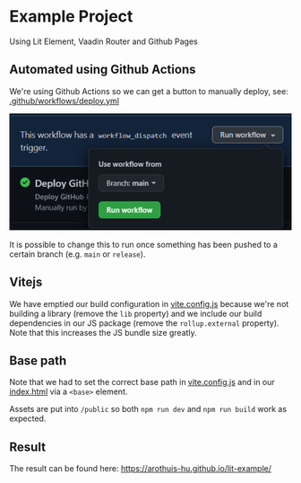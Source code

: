 # Example Project 
Using Lit Element, Vaadin Router and Github Pages

## Automated using Github Actions
We're using Github Actions so we can get a button to manually deploy,
see: [.github/workflows/deploy.yml](/.github/workflows/deploy.yml)

![Run workflow example](/run-workflow-example.png)

It is possible to change this to run once something has been pushed 
to a certain branch (e.g. `main` or `release`).

## Vitejs
We have emptied our build configuration in [vite.config.js](/vite.config.js) 
because we're not building a library (remove the `lib` property)
and we include our build dependencies in our JS package (remove the `rollup.external` property).
Note that this increases the JS bundle size greatly.

## Base path
Note that we had to set the correct base path in [vite.config.js](/vite.config.js)
and in our [index.html](/index.html) via a `<base>` element.

Assets are put into `/public` so both `npm run dev` and `npm run build` 
work as expected.

## Result
The result can be found here:
https://arothuis-hu.github.io/lit-example/
